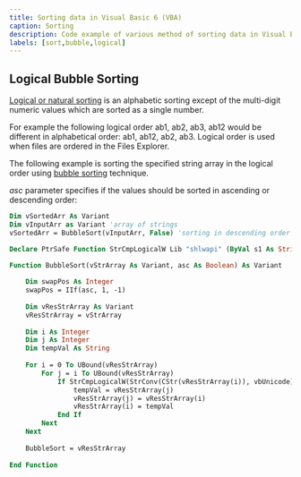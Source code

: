 ```yaml
---
title: Sorting data in Visual Basic 6 (VBA)
caption: Sorting
description: Code example of various method of sorting data in Visual Basic 6 (VBA)
labels: [sort,bubble,logical]
---
```

## Logical Bubble Sorting

[Logical or natural sorting](https://en.wikipedia.org/wiki/Natural_sort_order) is an alphabetic sorting except of the multi-digit numeric values which are sorted as a single number.

For example the following logical order ab1, ab2, ab3, ab12 would be different in alphabetical order: ab1, ab12, ab2, ab3. Logical order is used when files are ordered in the Files Explorer.

The following example is sorting the specified string array in the logical order using [bubble sorting](https://en.wikipedia.org/wiki/Bubble_sort) technique.

*asc* parameter specifies if the values should be sorted in ascending or descending order:

~~~ vb
Dim vSortedArr As Variant
Dim vInputArr as Variant 'array of strings
vSortedArr = BubbleSort(vInputArr, False) 'sorting in descending order
~~~

~~~ vb
Declare PtrSafe Function StrCmpLogicalW Lib "shlwapi" (ByVal s1 As String, ByVal s2 As String) As Integer

Function BubbleSort(vStrArray As Variant, asc As Boolean) As Variant
    
    Dim swapPos As Integer
    swapPos = IIf(asc, 1, -1)
    
    Dim vResStrArray As Variant
    vResStrArray = vStrArray
    
    Dim i As Integer
    Dim j As Integer
    Dim tempVal As String
    
    For i = 0 To UBound(vResStrArray)
        For j = i To UBound(vResStrArray)
            If StrCmpLogicalW(StrConv(CStr(vResStrArray(i)), vbUnicode), StrConv(CStr(vResStrArray(j)), vbUnicode)) = swapPos Then
                tempVal = vResStrArray(j)
                vResStrArray(j) = vResStrArray(i)
                vResStrArray(i) = tempVal
            End If
        Next
    Next
    
    BubbleSort = vResStrArray
    
End Function
~~~

